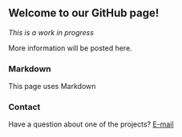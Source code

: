 ##
##
##
##

## Welcome to our GitHub page!

*This is a work in progress*

More information will be posted here.

### Markdown

This page uses Markdown 

### Contact

Have a question about one of the projects? [E-mail](mailto:darrell@nokecodes.org)
